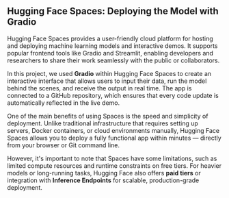 ## Hugging Face Spaces: Deploying the Model with Gradio

Hugging Face Spaces provides a user-friendly cloud platform for hosting and deploying machine learning models and interactive demos. It supports popular frontend tools like Gradio and Streamlit, enabling developers and researchers to share their work seamlessly with the public or collaborators.

In this project, we used **Gradio** within Hugging Face Spaces to create an interactive interface that allows users to input their data, run the model behind the scenes, and receive the output in real time. The app is connected to a GitHub repository, which ensures that every code update is automatically reflected in the live demo.

One of the main benefits of using Spaces is the speed and simplicity of deployment. Unlike traditional infrastructure that requires setting up servers, Docker containers, or cloud environments manually, Hugging Face Spaces allows you to deploy a fully functional app within minutes — directly from your browser or Git command line.

However, it's important to note that Spaces have some limitations, such as limited compute resources and runtime constraints on free tiers. For heavier models or long-running tasks, Hugging Face also offers **paid tiers** or integration with **Inference Endpoints** for scalable, production-grade deployment.
